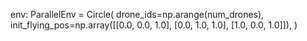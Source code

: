 env: ParallelEnv = Circle(
        drone_ids=np.arange(num_drones),
        init_flying_pos=np.array([[0.0, 0.0, 1.0], [0.0, 1.0, 1.0], [1.0, 0.0, 1.0]]),
    )
